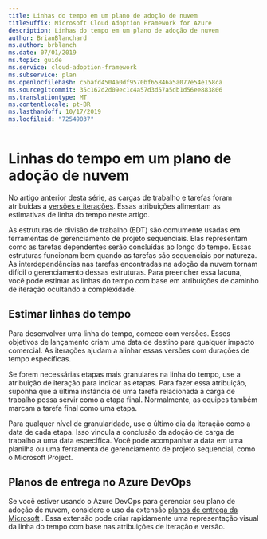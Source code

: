 ```yaml
---
title: Linhas do tempo em um plano de adoção de nuvem
titleSuffix: Microsoft Cloud Adoption Framework for Azure
description: Linhas do tempo em um plano de adoção de nuvem
author: BrianBlanchard
ms.author: brblanch
ms.date: 07/01/2019
ms.topic: guide
ms.service: cloud-adoption-framework
ms.subservice: plan
ms.openlocfilehash: c5bafd4504a0df9570bf65846a5a077e54e158ca
ms.sourcegitcommit: 35c162d2d09ec1c4a57d3d57a5db1d56ee883806
ms.translationtype: MT
ms.contentlocale: pt-BR
ms.lasthandoff: 10/17/2019
ms.locfileid: "72549037"
---
```

# <a name="timelines-in-a-cloud-adoption-plan"></a>Linhas do tempo em um plano de adoção de nuvem

No artigo anterior desta série, as cargas de trabalho e tarefas foram atribuídas a [versões e iterações](./iteration-paths.md). Essas atribuições alimentam as estimativas de linha do tempo neste artigo.

As estruturas de divisão de trabalho (EDT) são comumente usadas em ferramentas de gerenciamento de projeto sequenciais. Elas representam como as tarefas dependentes serão concluídas ao longo do tempo. Essas estruturas funcionam bem quando as tarefas são sequenciais por natureza. As interdependências nas tarefas encontradas na adoção da nuvem tornam difícil o gerenciamento dessas estruturas. Para preencher essa lacuna, você pode estimar as linhas do tempo com base em atribuições de caminho de iteração ocultando a complexidade.

## <a name="estimate-timelines"></a>Estimar linhas do tempo

Para desenvolver uma linha do tempo, comece com versões. Esses objetivos de lançamento criam uma data de destino para qualquer impacto comercial. As iterações ajudam a alinhar essas versões com durações de tempo específicas.

Se forem necessárias etapas mais granulares na linha do tempo, use a atribuição de iteração para indicar as etapas. Para fazer essa atribuição, suponha que a última instância de uma tarefa relacionada à carga de trabalho possa servir como a etapa final. Normalmente, as equipes também marcam a tarefa final como uma etapa.

Para qualquer nível de granularidade, use o último dia da iteração como a data de cada etapa. Isso vincula a conclusão da adoção de carga de trabalho a uma data específica. Você pode acompanhar a data em uma planilha ou uma ferramenta de gerenciamento de projeto sequencial, como o Microsoft Project.

## <a name="delivery-plans-in-azure-devops"></a>Planos de entrega no Azure DevOps

Se você estiver usando o Azure DevOps para gerenciar seu plano de adoção de nuvem, considere o uso da extensão [planos de entrega da Microsoft](https://marketplace.visualstudio.com/items?itemName=ms.vss-plans) . Essa extensão pode criar rapidamente uma representação visual da linha do tempo com base nas atribuições de iteração e versão.
